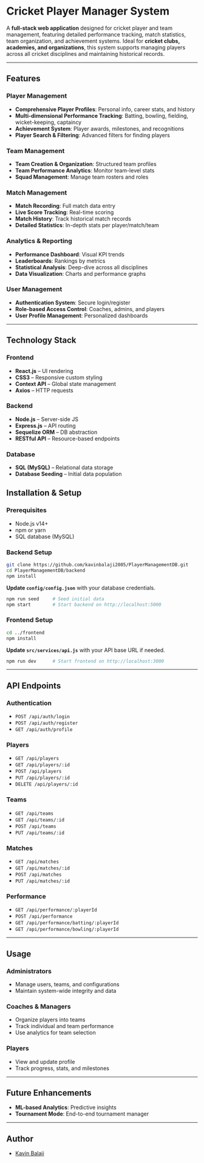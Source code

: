 # Cricket Player Manager System

A **full-stack web application** designed for cricket player and team management, featuring detailed performance tracking, match statistics, team organization, and achievement systems. Ideal for **cricket clubs, academies, and organizations**, this system supports managing players across all cricket disciplines and maintaining historical records.

---

##  Features

### Player Management
- **Comprehensive Player Profiles**: Personal info, career stats, and history  
- **Multi-dimensional Performance Tracking**: Batting, bowling, fielding, wicket-keeping, captaincy  
- **Achievement System**: Player awards, milestones, and recognitions  
- **Player Search & Filtering**: Advanced filters for finding players  

### Team Management
- **Team Creation & Organization**: Structured team profiles  
- **Team Performance Analytics**: Monitor team-level stats  
- **Squad Management**: Manage team rosters and roles  

### Match Management
- **Match Recording**: Full match data entry  
- **Live Score Tracking**: Real-time scoring  
- **Match History**: Track historical match records  
- **Detailed Statistics**: In-depth stats per player/match/team  

### Analytics & Reporting
- **Performance Dashboard**: Visual KPI trends  
- **Leaderboards**: Rankings by metrics  
- **Statistical Analysis**: Deep-dive across all disciplines  
- **Data Visualization**: Charts and performance graphs  

### User Management
- **Authentication System**: Secure login/register  
- **Role-based Access Control**: Coaches, admins, and players  
- **User Profile Management**: Personalized dashboards  

---

## Technology Stack

### Frontend
- **React.js** – UI rendering  
- **CSS3** – Responsive custom styling  
- **Context API** – Global state management  
- **Axios** – HTTP requests  

### Backend
- **Node.js** – Server-side JS  
- **Express.js** – API routing  
- **Sequelize ORM** – DB abstraction  
- **RESTful API** – Resource-based endpoints  

### Database
- **SQL (MySQL)** – Relational data storage  
- **Database Seeding** – Initial data population  

## Installation & Setup

### Prerequisites
- Node.js v14+
- npm or yarn
- SQL database (MySQL)

### Backend Setup

```bash
git clone https://github.com/kavinbalaji2005/PlayerManagementDB.git
cd PlayerManagementDB/backend
npm install
```

**Update `config/config.json`** with your database credentials.

```bash
npm run seed     # Seed initial data
npm start        # Start backend on http://localhost:5000
```

### Frontend Setup

```bash
cd ../frontend
npm install
```

**Update `src/services/api.js`** with your API base URL if needed.

```bash
npm run dev      # Start frontend on http://localhost:3000
```

---

## API Endpoints

### Authentication
- `POST /api/auth/login`
- `POST /api/auth/register`
- `GET /api/auth/profile`

### Players
- `GET /api/players`
- `GET /api/players/:id`
- `POST /api/players`
- `PUT /api/players/:id`
- `DELETE /api/players/:id`

### Teams
- `GET /api/teams`
- `GET /api/teams/:id`
- `POST /api/teams`
- `PUT /api/teams/:id`

### Matches
- `GET /api/matches`
- `GET /api/matches/:id`
- `POST /api/matches`
- `PUT /api/matches/:id`

### Performance
- `GET /api/performance/:playerId`
- `POST /api/performance`
- `GET /api/performance/batting/:playerId`
- `GET /api/performance/bowling/:playerId`

---

## Usage

### Administrators
- Manage users, teams, and configurations  
- Maintain system-wide integrity and data  

### Coaches & Managers
- Organize players into teams  
- Track individual and team performance  
- Use analytics for team selection  

### Players
- View and update profile  
- Track progress, stats, and milestones  

---

## Future Enhancements

- **ML-based Analytics**: Predictive insights  
- **Tournament Mode**: End-to-end tournament manager  

---

## Author

- [Kavin Balaji](https://github.com/kavinbalaji2005)

